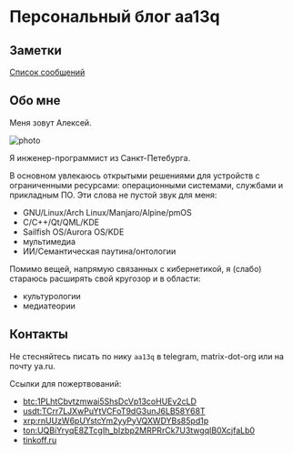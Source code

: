 # Персональный блог aa13q

## Заметки

[Cписок сообщений](posts/meta.md)

## Обо мне

Меня зовут Алексей.

![photo](assets/img/aa13q.jpeg)

Я инженер-программист из Санкт-Петебурга.

В основном увлекаюсь открытыми решениями для устройств с ограниченными ресурсами: операционными системами, службами и прикладным ПО. Эти слова не пустой звук для меня:

+ GNU/Linux/Arch Linux/Manjaro/Alpine/pmOS
+ C/C++/Qt/QML/KDE
+ Sailfish OS/Aurora OS/KDE
+ мультимедиа
+ ИИ/Семантическая паутина/онтологии

Помимо вещей, напрямую связанных с кибернетикой, я (слабо) стараюсь расширять свой кругозор и в области:

+ культурологии
+ медиатеории

## Контакты

Не стесняйтесь писать по нику `aa13q` в telegram, matrix-dot-org или на почту ya.ru.

Ссылки для пожертвований:

+ [btc:1PLhtCbvtzmwai5ShsDcVp13coHUEv2cLD](https://bitcoinblockexplorers.com/address/1PLhtCbvtzmwai5ShsDcVp13coHUEv2cLD)
+ [usdt:TCrr7LJXwPuYtVCFoT9dG3unJ6LB58Y68T](https://tronscan.org/#/address/TCrr7LJXwPuYtVCFoT9dG3unJ6LB58Y68T)
+ [xrp:rnUUzW6pUYstcYm2yyPyVQXWDYBs85pd1p](https://xrpscan.com/account/rnUUzW6pUYstcYm2yyPyVQXWDYBs85pd1p)
+ [ton:UQBiYryqE8ZTcgIh_bIzbp2MRPRrCk7U3twgqIB0XcjfaLb0](https://tonscan.org/address/UQBiYryqE8ZTcgIh_bIzbp2MRPRrCk7U3twgqIB0XcjfaLb0)
+ [tinkoff.ru](https://www.tinkoff.ru/cf/3cmNivWMzWj)
